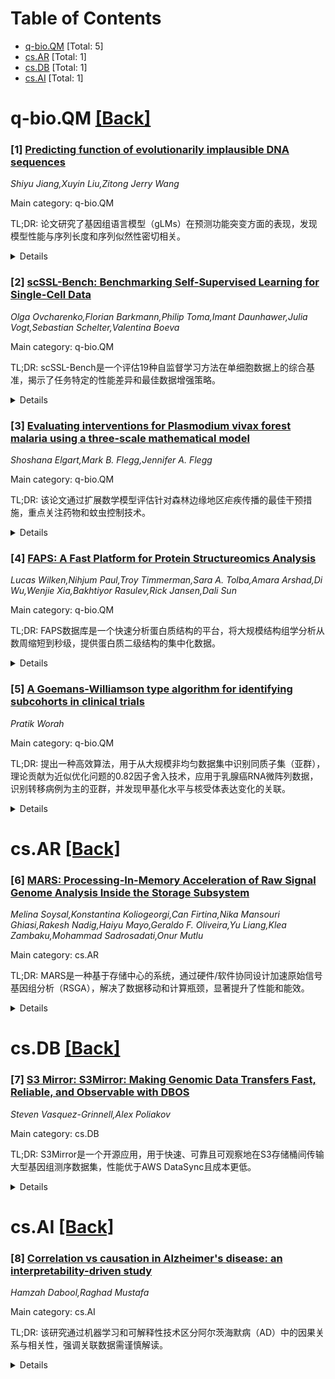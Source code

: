 <div id=toc></div>

# Table of Contents

- [q-bio.QM](#q-bio.QM) [Total: 5]
- [cs.AR](#cs.AR) [Total: 1]
- [cs.DB](#cs.DB) [Total: 1]
- [cs.AI](#cs.AI) [Total: 1]


<div id='q-bio.QM'></div>

# q-bio.QM [[Back]](#toc)

### [1] [Predicting function of evolutionarily implausible DNA sequences](https://arxiv.org/abs/2506.10271)
*Shiyu Jiang,Xuyin Liu,Zitong Jerry Wang*

Main category: q-bio.QM

TL;DR: 论文研究了基因组语言模型（gLMs）在预测功能突变方面的表现，发现模型性能与序列长度和序列似然性密切相关。


<details>
  <summary>Details</summary>
Motivation: 探索gLMs如何通过学习序列与功能的关系，生成功能性DNA序列，以支持合成生物学应用。

Method: 引入Nullsettes预测任务，评估12种先进模型在预测功能突变方面的表现，分析序列似然性和长度的影响。

Result: 突变效应预测性能与未突变序列的预测似然性高度相关，且性能范围强烈依赖于序列长度。

Conclusion: 使用gLMs进行突变效应预测时，需综合考虑序列似然性和长度。

Abstract: Genomic language models (gLMs) show potential for generating novel,
functional DNA sequences for synthetic biology, but doing so requires them to
learn not just evolutionary plausibility, but also sequence-to-function
relationships. We introduce a set of prediction tasks called Nullsettes, which
assesses a model's ability to predict loss-of-function mutations created by
translocating key control elements in synthetic expression cassettes. Across 12
state-of-the-art models, we find that mutation effect prediction performance
strongly correlates with the predicted likelihood of the nonmutant.
Furthermore, the range of likelihood values predictive of strong model
performance is highly dependent on sequence length. Our work highlights the
importance of considering both sequence likelihood and sequence length when
using gLMs for mutation effect prediction.

</details>


### [2] [scSSL-Bench: Benchmarking Self-Supervised Learning for Single-Cell Data](https://arxiv.org/abs/2506.10031)
*Olga Ovcharenko,Florian Barkmann,Philip Toma,Imant Daunhawer,Julia Vogt,Sebastian Schelter,Valentina Boeva*

Main category: q-bio.QM

TL;DR: scSSL-Bench是一个评估19种自监督学习方法在单细胞数据上的综合基准，揭示了任务特定的性能差异和最佳数据增强策略。


<details>
  <summary>Details</summary>
Motivation: 推动自监督学习在单细胞数据中的应用，填补多模态数据整合框架的空白。

Method: 评估19种自监督学习方法，覆盖9个数据集和3个下游任务（批次校正、细胞类型注释、缺失模态预测），并系统分析数据增强策略。

Result: 专用单细胞框架（如scVI、CLAIRE）在批次校正中表现优异，通用方法（如VICReg、SimCLR）在细胞类型注释和多模态整合中更优；随机掩码是最佳增强策略。

Conclusion: 需要开发专用多模态整合框架，scSSL-Bench为单细胞分析中的自监督学习提供了标准化评估和实用建议。

Abstract: Self-supervised learning (SSL) has proven to be a powerful approach for
extracting biologically meaningful representations from single-cell data. To
advance our understanding of SSL methods applied to single-cell data, we
present scSSL-Bench, a comprehensive benchmark that evaluates nineteen SSL
methods. Our evaluation spans nine datasets and focuses on three common
downstream tasks: batch correction, cell type annotation, and missing modality
prediction. Furthermore, we systematically assess various data augmentation
strategies. Our analysis reveals task-specific trade-offs: the specialized
single-cell frameworks, scVI, CLAIRE, and the finetuned scGPT excel at
uni-modal batch correction, while generic SSL methods, such as VICReg and
SimCLR, demonstrate superior performance in cell typing and multi-modal data
integration. Random masking emerges as the most effective augmentation
technique across all tasks, surpassing domain-specific augmentations. Notably,
our results indicate the need for a specialized single-cell multi-modal data
integration framework. scSSL-Bench provides a standardized evaluation platform
and concrete recommendations for applying SSL to single-cell analysis,
advancing the convergence of deep learning and single-cell genomics.

</details>


### [3] [Evaluating interventions for Plasmodium vivax forest malaria using a three-scale mathematical model](https://arxiv.org/abs/2506.10040)
*Shoshana Elgart,Mark B. Flegg,Jennifer A. Flegg*

Main category: q-bio.QM

TL;DR: 该论文通过扩展数学模型评估针对森林边缘地区疟疾传播的最佳干预措施，重点关注药物和蚊虫控制技术。


<details>
  <summary>Details</summary>
Motivation: 随着间日疟原虫病例在湄公河次区域森林边缘地区的增加，需要针对森林活动人群的干预措施。

Method: 扩展了已有的三尺度积分微分方程模型，拟合越南四年数据，评估大规模药物管理和蚊虫控制技术的效果。

Result: 模型验证了流行病学趋势，并确定了最佳药物管理时机和蚊虫控制技术的有效性。

Conclusion: 研究强调了针对人口特征的药物管理时机、降低蚊虫叮咬率的干预措施以及针对休眠体的高效抗疟药物的必要性。

Abstract: The rising proportion of Plasmodium vivax cases concentrated in forest-fringe
areas across the Greater Mekong Subregion highlights the importance of
pharmaceutical and mosquito control techniques specifically targeted towards
forest-going populations. To mathematically assess best-possible antimalarial
interventions in the context of hypnozoite reactivation and seasonal forest
migration, we extend a previously developed three-scale integro-differential
equations model of P. vivax transmission. In particular, we fit the model to
data gathered over a four-year period in Vietnam to gain insight into local P.
vivax dynamics and validate the model's ability to capture epidemiological
trends. The calibrated model is then used to generate optimal schedules for
mass-drug administration (MDA) in forest-goers and gauge the efficacy of vector
control techniques (such as long-lasting insecticide nets and indoor residual
spraying) in forest-adjacent areas. Our results highlight the dependence of
optimal MDA timing on the demographics of the human population, the importance
of interventions targeting the mosquito bite rate, and the need for efficacy in
hypnozoite-targeting antimalarial drugs.

</details>


### [4] [FAPS: A Fast Platform for Protein Structureomics Analysis](https://arxiv.org/abs/2506.10134)
*Lucas Wilken,Nihjum Paul,Troy Timmerman,Sara A. Tolba,Amara Arshad,Di Wu,Wenjie Xia,Bakhtiyor Rasulev,Rick Jansen,Dali Sun*

Main category: q-bio.QM

TL;DR: FAPS数据库是一个快速分析蛋白质结构的平台，将大规模结构组学分析从数周缩短到秒级，提供蛋白质二级结构的集中化数据。


<details>
  <summary>Details</summary>
Motivation: 当前蛋白质定量分析缺乏结构信息，且大规模结构组学分析工具不足，FAPS旨在填补这一空白。

Method: 结合SWISS-MODEL和AlphaFold的结构模拟数据与UniProt数据库，FAPS提供用户友好的二级结构比例查询功能。

Result: FAPS显著提升了结构组学分析的效率，支持快速数值和可视化参考。

Conclusion: FAPS是一个高效、集中的蛋白质二级结构数据库，为结构组学研究提供了便捷工具。

Abstract: Protein quantification and analysis are well-accepted approaches for
biomarker discovery but are limited to identification without structural
information. High-throughput omics data (i.e., genomics, transcriptomics, and
proteomics) have become pervasive in cancer biology studies and reach well
beyond more specialized areas such as metabolomics, epigenomics,
pharmacogenomics, and interact-omics. However, large-scale analysis based on
the structure of the biomolecules, namely structure-omics, is still
underexplored due to a lack of handy tools. In response, we developed the Fast
Analysis of Protein Structure (FAPS) database, a platform designed to advance
quantitative proteomics to structure-omics analysis, which significantly
shortens large-scale structure-omics from weeks to seconds. FAPS can serve as a
new protein secondary structure database, providing a centralized and
functional database for both simulated and experimentally determined
bioinformatics statistics relating to secondary structure. Stored data is
generated both through the structure simulation, currently SWISS-MODEL and
AlphaFold, performed by high-performance computers, and the pre-existing
UniProt database. FAPS provides user-friendly features that create a
straightforward and effective way of accessing accurate data on the proportion
of secondary structure in different protein chains, providing a fast numerical
and visual reference for protein structure calculations and analysis. FAPS is
accessible through http://fapsdb.org.

</details>


### [5] [A Goemans-Williamson type algorithm for identifying subcohorts in clinical trials](https://arxiv.org/abs/2506.10879)
*Pratik Worah*

Main category: q-bio.QM

TL;DR: 提出一种高效算法，用于从大规模非均匀数据集中识别同质子集（亚群），理论贡献为近似优化问题的0.82因子舍入技术，应用于乳腺癌RNA微阵列数据，识别转移病例为主的亚群，并发现甲基化水平与核受体表达变化的关联。


<details>
  <summary>Details</summary>
Motivation: 从非均匀数据集中识别同质子集有助于发现疾病通路和治疗方法，针对特定亚群。

Method: 设计高效算法，采用类似Goemans和Williamson（1994）的舍入技术，近似优化问题的最优解。

Result: 算法在乳腺癌数据中成功识别转移病例为主的亚群，并发现甲基化与核受体表达变化的关联。

Conclusion: 该方法可用于识别同质子集，为疾病研究和治疗提供针对性支持。

Abstract: We design an efficient algorithm that outputs a linear classifier for
identifying homogeneous subsets (equivalently subcohorts) from large
inhomogeneous datasets. Our theoretical contribution is a rounding technique,
similar to that of Goemans and Williamson (1994), that approximates the optimal
solution of the underlying optimization problem within a factor of $0.82$. As
an application, we use our algorithm to design a simple test that can identify
homogeneous subcohorts of patients, that are mainly comprised of metastatic
cases, from the RNA microarray dataset for breast cancer by Curtis et al.
(2012). Furthermore, we also use the test output by the algorithm to
systematically identify subcohorts of patients in which statistically
significant changes in methylation levels of tumor suppressor genes co-occur
with statistically significant changes in nuclear receptor expression.
Identifying such homogeneous subcohorts of patients can be useful for the
discovery of disease pathways and therapeutics, specific to the subcohort.

</details>


<div id='cs.AR'></div>

# cs.AR [[Back]](#toc)

### [6] [MARS: Processing-In-Memory Acceleration of Raw Signal Genome Analysis Inside the Storage Subsystem](https://arxiv.org/abs/2506.10931)
*Melina Soysal,Konstantina Koliogeorgi,Can Firtina,Nika Mansouri Ghiasi,Rakesh Nadig,Haiyu Mayo,Geraldo F. Oliveira,Yu Liang,Klea Zambaku,Mohammad Sadrosadati,Onur Mutlu*

Main category: cs.AR

TL;DR: MARS是一种基于存储中心的系统，通过硬件/软件协同设计加速原始信号基因组分析（RSGA），解决了数据移动和计算瓶颈，显著提升了性能和能效。


<details>
  <summary>Details</summary>
Motivation: 随着测序技术的快速发展，软件基础的RSGA难以匹配原始信号生成的高吞吐量，数据移动成为性能和能耗的主要瓶颈。

Method: MARS通过两种过滤机制和量化方案优化RSGA流程，利用存储内部资源（如DRAM、控制器、闪存芯片）并结合近内存计算和内存计算范式，实现高效加速。

Result: MARS在性能上平均优于软件和硬件加速的现有方法93倍和40倍，能耗降低427倍和72倍。

Conclusion: MARS为RSGA提供了一种高性能、低能耗的解决方案，有效解决了数据移动和计算瓶颈。

Abstract: Raw signal genome analysis (RSGA) has emerged as a promising approach to
enable real-time genome analysis by directly analyzing raw electrical signals.
However, rapid advancements in sequencing technologies make it increasingly
difficult for software-based RSGA to match the throughput of raw signal
generation. This paper demonstrates that while hardware acceleration techniques
can significantly accelerate RSGA, the high volume of genomic data shifts the
performance and energy bottleneck from computation to I/O data movement. As
sequencing throughput increases, I/O overhead becomes the main contributor to
both runtime and energy consumption. Therefore, there is a need to design a
high-performance, energy-efficient system for RSGA that can both alleviate the
data movement bottleneck and provide large acceleration capabilities. We
propose MARS, a storage-centric system that leverages the heterogeneous
resources within modern storage systems (e.g., storage-internal DRAM, storage
controller, flash chips) alongside their large storage capacity to tackle both
data movement and computational overheads of RSGA in an area-efficient and
low-cost manner. MARS accelerates RSGA through a novel hardware/software
co-design approach. First, MARS modifies the RSGA pipeline via two filtering
mechanisms and a quantization scheme, reducing hardware demands and optimizing
for in-storage execution. Second, MARS accelerates the RSGA steps directly
within the storage by leveraging both Processing-Near-Memory and
Processing-Using-Memory paradigms. Third, MARS orchestrates the execution of
all steps to fully exploit in-storage parallelism and minimize data movement.
Our evaluation shows that MARS outperforms basecalling-based software and
hardware-accelerated state-of-the-art read mapping pipelines by 93x and 40x, on
average across different datasets, while reducing their energy consumption by
427x and 72x.

</details>


<div id='cs.DB'></div>

# cs.DB [[Back]](#toc)

### [7] [S3 Mirror: S3Mirror: Making Genomic Data Transfers Fast, Reliable, and Observable with DBOS](https://arxiv.org/abs/2506.10886)
*Steven Vasquez-Grinnell,Alex Poliakov*

Main category: cs.DB

TL;DR: S3Mirror是一个开源应用，用于快速、可靠且可观察地在S3存储桶间传输大型基因组测序数据集，性能优于AWS DataSync且成本更低。


<details>
  <summary>Details</summary>
Motivation: 满足大型制药组织对快速、可靠且可观察的大规模数据传输需求。

Method: 使用DBOSTransact持久执行框架开发S3Mirror，并在多种环境中进行性能和成本测试。

Result: 在DBOS Cloud Pro中运行速度比AWS DataSync快40倍，成本更低，且具备故障恢复和实时监控能力。

Conclusion: S3Mirror是一个高效、经济且可靠的大规模数据传输解决方案。

Abstract: To meet the needs of a large pharmaceutical organization, we set out to
create S3Mirror - an application for transferring large genomic sequencing
datasets between S3 buckets quickly, reliably, and observably. We used the
DBOSTransact durable execution framework to achieve these goals and benchmarked
the performance and cost of the application. S3Mirror is an open source DBOS
Python application that can run in a variety of environments, including DBOS
Cloud Pro where it runs as much as 40x faster than AWS DataSync at a fraction
of the cost. Moreover, S3Mirror is resilient to failures and allows for
real-time filewise observability of ongoing and past transfers.

</details>


<div id='cs.AI'></div>

# cs.AI [[Back]](#toc)

### [8] [Correlation vs causation in Alzheimer's disease: an interpretability-driven study](https://arxiv.org/abs/2506.10179)
*Hamzah Dabool,Raghad Mustafa*

Main category: cs.AI

TL;DR: 该研究通过机器学习和可解释性技术区分阿尔茨海默病（AD）中的因果关系与相关性，强调关联数据需谨慎解读。


<details>
  <summary>Details</summary>
Motivation: 理解因果关系与相关性的区别对AD的诊断、治疗和病理机制识别至关重要。

Method: 结合相关性分析、XGBoost分类和SHAP值解释技术，分析临床、认知、遗传和生物标志物特征。

Result: 发现认知评分和遗传风险因素是AD分类的关键特征，强相关性不意味着因果关系。

Conclusion: 通过整合特征重要性和可解释性分析，为未来因果推断研究奠定基础，有助于改进AD早期诊断和干预。

Abstract: Understanding the distinction between causation and correlation is critical
in Alzheimer's disease (AD) research, as it impacts diagnosis, treatment, and
the identification of true disease drivers. This experiment investigates the
relationships among clinical, cognitive, genetic, and biomarker features using
a combination of correlation analysis, machine learning classification, and
model interpretability techniques. Employing the XGBoost algorithm, we
identified key features influencing AD classification, including cognitive
scores and genetic risk factors. Correlation matrices revealed clusters of
interrelated variables, while SHAP (SHapley Additive exPlanations) values
provided detailed insights into feature contributions across disease stages.
Our results highlight that strong correlations do not necessarily imply
causation, emphasizing the need for careful interpretation of associative data.
By integrating feature importance and interpretability with classical
statistical analysis, this work lays groundwork for future causal inference
studies aimed at uncovering true pathological mechanisms. Ultimately,
distinguishing causal factors from correlated markers can lead to improved
early diagnosis and targeted interventions for Alzheimer's disease.

</details>
